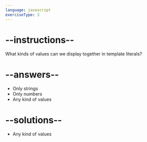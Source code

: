 ```yaml
---
language: javascript
exerciseType: 3
---
```


# --instructions--

What kinds of values can we display together in template literals?

# --answers--

- Only strings
- Only numbers
- Any kind of values

# --solutions--

- Any kind of values
